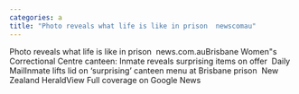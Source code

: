 ```yaml
---
categories: a
title: "Photo reveals what life is like in prison  newscomau"
---
```

Photo reveals what life is like in prison&nbsp;&nbsp;news.com.auBrisbane Women"s Correctional Centre canteen: Inmate reveals surprising items on offer&nbsp;&nbsp;Daily MailInmate lifts lid on ‘surprising’ canteen menu at Brisbane prison&nbsp;&nbsp;New Zealand HeraldView Full coverage on Google News